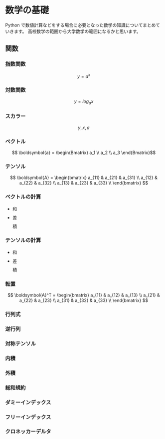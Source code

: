 # 数学の基礎

Python で数値計算などをする場合に必要となった数学の知識についてまとめていきます。
高校数学の範囲から大学数学の範囲になるかと思います。

## 関数
### 指数関数
$$ y = a^x $$
### 対数関数
$$ y = log_a x $$
### スカラー
$$ y, x, a $$
### ベクトル
$$ \boldsymbol{a} = 
\begin{Bmatrix}
    a_1 \\ a_2 \\ a_3 
\end{Bmatrix}$$
### テンソル
$$ \boldsymbol{A} = \begin{bmatrix}
    a_{11} & a_{21} & a_{31} \\
    a_{12} & a_{22} & a_{32} \\
    a_{13} & a_{23} & a_{33} \\
\end{bmatrix} $$
### ベクトルの計算
- 和
$$  $$
- 差
$$  $$
  積
$$  $$
### テンソルの計算
- 和
$$  $$
- 差
$$  $$
  積
$$  $$
### 転置
$$ \boldsymbol{A}^T = \begin{bmatrix}
    a_{11} & a_{12} & a_{13} \\
    a_{21} & a_{22} & a_{23} \\
    a_{31} & a_{32} & a_{33} \\
\end{bmatrix} $$
### 行列式
$$  $$
### 逆行列
$$  $$
### 対称テンソル
$$  $$
### 内積
$$  $$
### 外積
$$  $$
### 総和規約
$$  $$
### ダミーインデックス
$$  $$
### フリーインデックス
$$  $$
### クロネッカーデルタ
